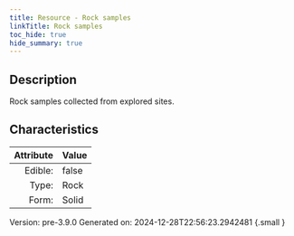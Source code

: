 ```yaml
---
title: Resource - Rock samples
linkTitle: Rock samples
toc_hide: true
hide_summary: true
---
```


## Description
Rock samples collected from explored sites.

## Characteristics

| Attribute      | Value |
|--------:|:------|
|Edible:|false|
|Type:|Rock|
|Form:|Solid|
 



    

Version: pre-3.9.0 Generated on: 2024-12-28T22:56:23.2942481
{.small }
